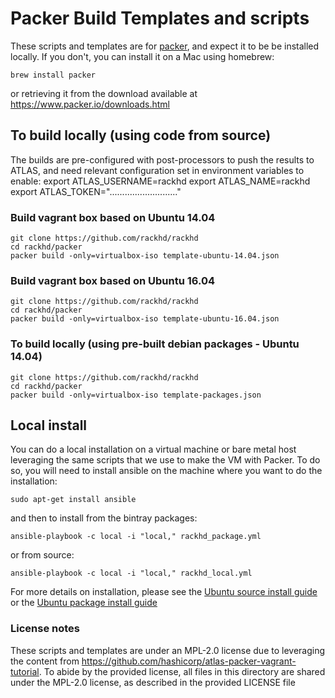 # Packer Build Templates and scripts

These scripts and templates are for [packer](https://www.packer.io), and expect
it to be be installed locally. If you don't, you can install it on a Mac using
homebrew:

    brew install packer

or retrieving it from the download available at https://www.packer.io/downloads.html

## To build locally (using code from source)

The builds are pre-configured with post-processors to push the results to
ATLAS, and need relevant configuration set in environment variables to
enable:
    export ATLAS_USERNAME=rackhd
    export ATLAS_NAME=rackhd
    export ATLAS_TOKEN="..........................."

### Build vagrant box based on Ubuntu 14.04

    git clone https://github.com/rackhd/rackhd
    cd rackhd/packer
    packer build -only=virtualbox-iso template-ubuntu-14.04.json

### Build vagrant box based on Ubuntu 16.04

    git clone https://github.com/rackhd/rackhd
    cd rackhd/packer
    packer build -only=virtualbox-iso template-ubuntu-16.04.json

### To build locally (using pre-built debian packages - Ubuntu 14.04)

    git clone https://github.com/rackhd/rackhd
    cd rackhd/packer
    packer build -only=virtualbox-iso template-packages.json

## Local install

You can do a local installation on a virtual machine or bare metal host
leveraging the same scripts that we use to make the VM with Packer. To do so,
you will need to install ansible on the machine where you want to do the
installation:

    sudo apt-get install ansible

and then to install from the bintray packages:

    ansible-playbook -c local -i "local," rackhd_package.yml

or from source:

    ansible-playbook -c local -i "local," rackhd_local.yml

For more details on installation, please see the [Ubuntu source install guide](
http://rackhd.readthedocs.io/en/latest/rackhd/ubuntu_source_installation.html) or
the [Ubuntu package install guide](http://rackhd.readthedocs.io/en/latest/rackhd/ubuntu_package_installation.html)

### License notes

These scripts and templates are under an MPL-2.0 license due to leveraging
the content from https://github.com/hashicorp/atlas-packer-vagrant-tutorial.
To abide by the provided license, all files in this directory are shared
under the MPL-2.0 license, as described in the provided LICENSE file
